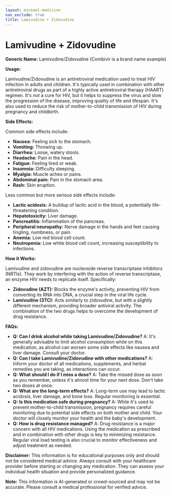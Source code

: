 ```yaml
---
layout: minimal-medicine
nav_exclude: true
title: Lamivudine + Zidovudine
---
```


# Lamivudine + Zidovudine

**Generic Name:** Lamivudine/Zidovudine (Combivir is a brand name example)


**Usage:**

Lamivudine/Zidovudine is an antiretroviral medication used to treat HIV infection in adults and children. It's typically used in combination with other antiretroviral drugs as part of a highly active antiretroviral therapy (HAART) regimen.  It's *not* a cure for HIV, but it helps to suppress the virus and slow the progression of the disease, improving quality of life and lifespan.  It's also used to reduce the risk of mother-to-child transmission of HIV during pregnancy and childbirth.


**Side Effects:**

Common side effects include:

* **Nausea:** Feeling sick to the stomach.
* **Vomiting:** Throwing up.
* **Diarrhea:** Loose, watery stools.
* **Headache:** Pain in the head.
* **Fatigue:** Feeling tired or weak.
* **Insomnia:** Difficulty sleeping.
* **Myalgia:** Muscle aches or pains.
* **Abdominal pain:** Pain in the stomach area.
* **Rash:** Skin eruption.


Less common but more serious side effects include:

* **Lactic acidosis:** A buildup of lactic acid in the blood, a potentially life-threatening condition.
* **Hepatotoxicity:** Liver damage.
* **Pancreatitis:** Inflammation of the pancreas.
* **Peripheral neuropathy:** Nerve damage in the hands and feet causing tingling, numbness, or pain.
* **Anemia:** Low red blood cell count.
* **Neutropenia:** Low white blood cell count, increasing susceptibility to infections.


**How it Works:**

Lamivudine and zidovudine are nucleoside reverse transcriptase inhibitors (NRTIs).  They work by interfering with the action of reverse transcriptase, an enzyme HIV needs to replicate itself.  Specifically:

* **Zidovudine (AZT):**  Blocks the enzyme's activity, preventing HIV from converting its RNA into DNA, a crucial step in the viral life cycle.
* **Lamivudine (3TC):**  Acts similarly to zidovudine, but with a slightly different mechanism, providing broader antiviral activity.  The combination of the two drugs helps to overcome the development of drug resistance.


**FAQs:**

* **Q: Can I drink alcohol while taking Lamivudine/Zidovudine?** A:  It's generally advisable to limit alcohol consumption while on this medication, as alcohol can worsen some side effects like nausea and liver damage.  Consult your doctor.
* **Q: Can I take Lamivudine/Zidovudine with other medications?** A:  Inform your doctor of all medications, supplements, and herbal remedies you are taking, as interactions can occur.
* **Q: What should I do if I miss a dose?** A: Take the missed dose as soon as you remember, unless it's almost time for your next dose.  Don't take two doses at once.
* **Q:  What are the long-term effects?** A: Long-term use may lead to lactic acidosis, liver damage, and bone loss.  Regular monitoring is essential.
* **Q: Is this medication safe during pregnancy?** A: While it's used to prevent mother-to-child transmission, pregnancy requires careful monitoring due to potential side effects on both mother and child. Your doctor will closely monitor your health and the baby's development.
* **Q:  How is drug resistance managed?** A:  Drug resistance is a major concern with all HIV medications. Using the medication as prescribed and in combination with other drugs is key to minimizing resistance.  Regular viral load testing is also crucial to monitor effectiveness and adjust treatment as needed.

**Disclaimer:** This information is for educational purposes only and should not be considered medical advice.  Always consult with your healthcare provider before starting or changing any medication.  They can assess your individual health situation and provide personalized guidance.


**Note:** This information is AI-generated or crowd-sourced and may not be accurate. Please consult a medical professional for verified advice.